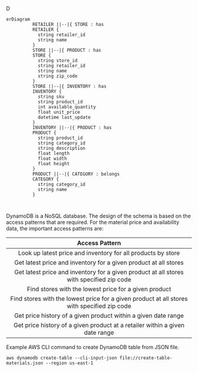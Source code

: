 D

```mermaid
erDiagram
          RETAILER ||--|{ STORE : has
          RETAILER {
            string retailer_id
            string name
          }
          STORE ||--|{ PRODUCT : has
          STORE {
            string store_id
            string retailer_id
            string name
            string zip_code
          }
          STORE ||--|{ INVENTORY : has
          INVENTORY {
            string sku
            string product_id
            int available_quantity
            float unit_price
            datetime last_update
          }
          INVENTORY ||--|{ PRODUCT : has
          PRODUCT {
            string product_id
            string category_id
            string description
            float length
            float width
            float height
          }
          PRODUCT ||--|{ CATEGORY : belongs
          CATEGORY {
            string category_id
            string name
          }

          
```


DynamoDB is a NoSQL database.  The design of the schema is based on the access patterns that are required.   For the material price and availability data, the important access patterns are:

| Access Pattern |
|:---:|
| Look up latest price and inventory for all products by store |
| Get latest price and inventory for a given product at all stores |
| Get latest price and inventory for a given product at all stores with specified zip code |
| Find stores with the lowest price for a given product |
| Find stores with the lowest price for a given product at all stores with specified zip code |
| Get price history of a given product within a given date range |
| Get price history of a given product at a retailer within a given date range |

Example AWS CLI command to create DynamoDB table from JSON file.

```
aws dynamodb create-table --cli-input-json file://create-table-materials.json --region us-east-1
```
